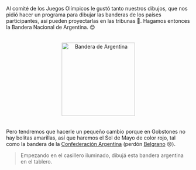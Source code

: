 <gs-toolbox toolbox-url="https://raw.githubusercontent.com/MumukiProject/mumuki-guia-gobstones-practica-primeros-programas-kids/master/assets/toolbox_1553281025747.xml"></gs-toolbox>

Al comité de los Juegos Olímpicos le gustó tanto nuestros dibujos, que nos pidió hacer un programa para dibujar las banderas de los países participantes, así pueden proyectarlas en las tribunas :running_shirt_with_sash:. Hagamos entonces la Bandera Nacional de Argentina. :blush:

<div align="center" style="padding:4%">
<img src="https://upload.wikimedia.org/wikipedia/commons/1/1a/Flag_of_Argentina.svg" alt="Bandera de Argentina" width="200px">
</div>

Pero tendremos que hacerle un pequeño cambio porque en Gobstones no hay bolitas amarillas, así que haremos el Sol de Mayo de color rojo, tal como la bandera de la [Confederación Argentina](https://es.wikipedia.org/wiki/Confederaci%C3%B3n_Argentina) (perdón [Belgrano](https://es.wikipedia.org/wiki/Manuel_Belgrano) :cry:).

> Empezando en el casillero iluminado, dibujá esta bandera argentina en el tablero. 

